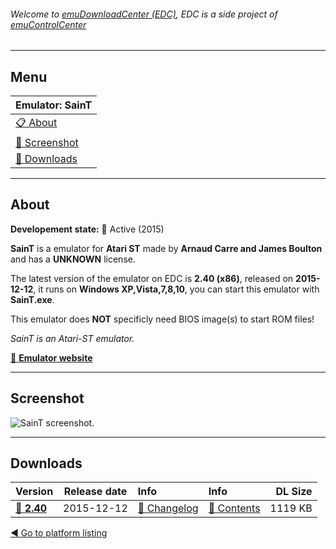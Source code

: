 ###### Welcome to [emuDownloadCenter (EDC)](https://github.com/PhoenixInteractiveNL/emuDownloadCenter/wiki/), EDC is a side project of [emuControlCenter](https://github.com/PhoenixInteractiveNL/emuControlCenter/wiki/)
***
## Menu
| **Emulator: SainT** |
|:---------|
| [:clipboard: About](#about) |
| [:sunrise: Screenshot](#screenshot) |
| [:floppy_disk: Downloads](#downloads) |
***
## About
**Developement state:** :large_blue_circle: Active (2015)

**SainT** is a emulator for **Atari ST** made by **Arnaud Carre and James Boulton** and has a **UNKNOWN** license.

The latest version of the emulator on EDC is **2.40 (x86)**, released on **2015-12-12**, it runs on **Windows XP,Vista,7,8,10**, you can start this emulator with **SainT.exe**.

This emulator does **NOT** specificly need BIOS image(s) to start ROM files!

_SainT is an Atari-ST emulator._

[:link: **Emulator website**](http://leonard.oxg.free.fr/)
***
## Screenshot
![](https://raw.githubusercontent.com/PhoenixInteractiveNL/emuDownloadCenter/master/hooks/saint/emulator_screenshot_01.jpg "SainT screenshot.")
***
## Downloads
| Version  | Release date  | Info       | Info       | DL Size    |
|:---------|:-------------:|:-----------|:-----------|-----------:|
| [:floppy_disk: **2.40**](https://github.com/PhoenixInteractiveNL/edc-repo0005/raw/master/saint/2.40.7z) | 2015-12-12 | [:page_facing_up: Changelog](https://github.com/PhoenixInteractiveNL/edc-repo0005/blob/master/saint/2.40_changelog.txt) | [:mag_right: Contents](https://github.com/PhoenixInteractiveNL/edc-repo0005/blob/master/saint/2.40_contents.txt) | 1119 KB |

[:arrow_backward: Go to platform listing](https://github.com/PhoenixInteractiveNL/emuDownloadCenter/wiki/EDC-Platform-List)
